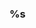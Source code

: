 ### %s

<!---
<span style="background-color:; color:Green">Easy</span>
<span style="background-color:; color:Gold">Medium</span>
<span style="background-color:; color:Red">Hard</span>
--->